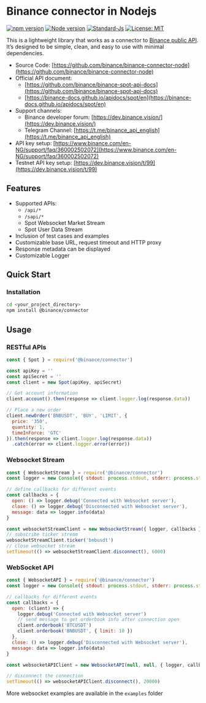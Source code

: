 # Binance connector in Nodejs

[![npm version](https://badge.fury.io/js/%40binance%2Fconnector.svg)](https://badge.fury.io/js/%40binance%2Fconnector)
[![Node version](https://img.shields.io/node/v/%40binance%2Fconnector.svg?style=flat)](http://nodejs.org/download/)
[![Standard-Js](https://img.shields.io/badge/code_style-standard-brightgreen.svg)](https://standardjs.com/)
[![License: MIT](https://img.shields.io/badge/License-MIT-yellow.svg)](https://opensource.org/licenses/MIT)


This is a lightweight library that works as a connector to [Binance public API](https://github.com/binance/binance-spot-api-docs). It’s designed to be simple, clean, and easy to use with minimal dependencies.


* Source Code: [https://github.com/binance/binance-connector-node](https://github.com/binance/binance-connector-node)
* Official API document:
  * [https://github.com/binance/binance-spot-api-docs](https://github.com/binance/binance-spot-api-docs)
  * [https://binance-docs.github.io/apidocs/spot/en](https://binance-docs.github.io/apidocs/spot/en)
* Support channels:
  * Binance developer forum: [https://dev.binance.vision/](https://dev.binance.vision/)
  * Telegram Channel: [https://t.me/binance_api_english](https://t.me/binance_api_english)
* API key setup: [https://www.binance.com/en-NG/support/faq/360002502072](https://www.binance.com/en-NG/support/faq/360002502072)
* Testnet API key setup: [https://dev.binance.vision/t/99](https://dev.binance.vision/t/99)


## Features

* Supported APIs:
  * `/api/*`
  * `/sapi/*`
  * Spot Websocket Market Stream
  * Spot User Data Stream
* Inclusion of test cases and examples
* Customizable base URL, request timeout and HTTP proxy
* Response metadata can be displayed
* Customizable Logger

## Quick Start

### Installation

```bash
cd <your_project_directory>
npm install @binance/connector
```

## Usage

### RESTful APIs

```javascript
const { Spot } = require('@binance/connector')

const apiKey = ''
const apiSecret = ''
const client = new Spot(apiKey, apiSecret)

// Get account information
client.account().then(response => client.logger.log(response.data))

// Place a new order
client.newOrder('BNBUSDT', 'BUY', 'LIMIT', {
  price: '350',
  quantity: 1,
  timeInForce: 'GTC'
}).then(response => client.logger.log(response.data))
  .catch(error => client.logger.error(error))

```

### Websocket Stream
```javascript
const { WebsocketStream } = require('@binance/connector')
const logger = new Console({ stdout: process.stdout, stderr: process.stderr })

// define callbacks for different events
const callbacks = {
  open: () => logger.debug('Connected with Websocket server'),
  close: () => logger.debug('Disconnected with Websocket server'),
  message: data => logger.info(data)
}

const websocketStreamClient = new WebsocketStream({ logger, callbacks })
// subscribe ticker stream
websocketStreamClient.ticker('bnbusdt')
// close websocket stream
setTimeout(() => websocketStreamClient.disconnect(), 6000)

```

### WebSocket API

```javascript
const { WebsocketAPI } = require('@binance/connector')
const logger = new Console({ stdout: process.stdout, stderr: process.stderr })

// callbacks for different events
const callbacks = {
  open: (client) => {
    logger.debug('Connected with Websocket server')
    // send message to get orderbook info after connection open
    client.orderbook('BTCUSDT')
    client.orderbook('BNBUSDT', { limit: 10 })
  },
  close: () => logger.debug('Disconnected with Websocket server'),
  message: data => logger.info(data)
}

const websocketAPIClient = new WebsocketAPI(null, null, { logger, callbacks })

// disconnect the connection
setTimeout(() => websocketAPIClient.disconnect(), 20000)

```

More websocket examples are available in the `examples` folder
